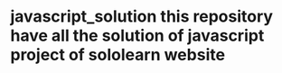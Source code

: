 # javascript_solution this repository have all the solution of javascript project of sololearn website 
